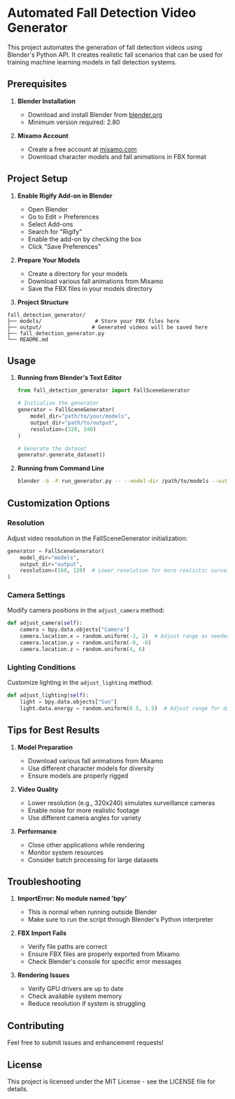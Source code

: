 # Automated Fall Detection Video Generator

This project automates the generation of fall detection videos using Blender's Python API. It creates realistic fall scenarios that can be used for training machine learning models in fall detection systems.

## Prerequisites

1. **Blender Installation**
   - Download and install Blender from [blender.org](https://www.blender.org/download/)
   - Minimum version required: 2.80

2. **Mixamo Account**
   - Create a free account at [mixamo.com](https://www.mixamo.com/)
   - Download character models and fall animations in FBX format

## Project Setup

1. **Enable Rigify Add-on in Blender**
   - Open Blender
   - Go to Edit > Preferences
   - Select Add-ons
   - Search for "Rigify"
   - Enable the add-on by checking the box
   - Click "Save Preferences"

2. **Prepare Your Models**
   - Create a directory for your models
   - Download various fall animations from Mixamo
   - Save the FBX files in your models directory

3. **Project Structure**
```
fall_detection_generator/
├── models/                 # Store your FBX files here
├── output/                # Generated videos will be saved here
├── fall_detection_generator.py
└── README.md
```

## Usage

1. **Running from Blender's Text Editor**
   ```python
   from fall_detection_generator import FallSceneGenerator
   
   # Initialize the generator
   generator = FallSceneGenerator(
       model_dir="path/to/your/models",
       output_dir="path/to/output",
       resolution=(320, 240)
   )
   
   # Generate the dataset
   generator.generate_dataset()
   ```

2. **Running from Command Line**
   ```bash
   blender -b -P run_generator.py -- --model-dir /path/to/models --output-dir /path/to/output
   ```

## Customization Options

### Resolution
Adjust video resolution in the FallSceneGenerator initialization:
```python
generator = FallSceneGenerator(
    model_dir="models",
    output_dir="output",
    resolution=(160, 120)  # Lower resolution for more realistic surveillance footage
)
```

### Camera Settings
Modify camera positions in the `adjust_camera` method:
```python
def adjust_camera(self):
    camera = bpy.data.objects["Camera"]
    camera.location.x = random.uniform(-2, 2)  # Adjust range as needed
    camera.location.y = random.uniform(-8, -6)
    camera.location.z = random.uniform(4, 6)
```

### Lighting Conditions
Customize lighting in the `adjust_lighting` method:
```python
def adjust_lighting(self):
    light = bpy.data.objects["Sun"]
    light.data.energy = random.uniform(0.5, 1.5)  # Adjust range for different lighting intensities
```

## Tips for Best Results

1. **Model Preparation**
   - Download various fall animations from Mixamo
   - Use different character models for diversity
   - Ensure models are properly rigged

2. **Video Quality**
   - Lower resolution (e.g., 320x240) simulates surveillance cameras
   - Enable noise for more realistic footage
   - Use different camera angles for variety

3. **Performance**
   - Close other applications while rendering
   - Monitor system resources
   - Consider batch processing for large datasets

## Troubleshooting

1. **ImportError: No module named 'bpy'**
   - This is normal when running outside Blender
   - Make sure to run the script through Blender's Python interpreter

2. **FBX Import Fails**
   - Verify file paths are correct
   - Ensure FBX files are properly exported from Mixamo
   - Check Blender's console for specific error messages

3. **Rendering Issues**
   - Verify GPU drivers are up to date
   - Check available system memory
   - Reduce resolution if system is struggling

## Contributing

Feel free to submit issues and enhancement requests!

## License

This project is licensed under the MIT License - see the LICENSE file for details.